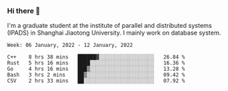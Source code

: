### Hi there 👋

I'm a graduate student at the institute of parallel and distributed systems (IPADS) in Shanghai Jiaotong University. I mainly work on database system.

<!--START_SECTION:waka-->
```text
Week: 06 January, 2022 - 12 January, 2022

C++    8 hrs 38 mins   ██████▓░░░░░░░░░░░░░░░░░░   26.84 % 
Rust   5 hrs 16 mins   ████░░░░░░░░░░░░░░░░░░░░░   16.36 % 
Go     4 hrs 16 mins   ███▒░░░░░░░░░░░░░░░░░░░░░   13.28 % 
Bash   3 hrs 2 mins    ██▒░░░░░░░░░░░░░░░░░░░░░░   09.42 % 
CSV    2 hrs 33 mins   ██░░░░░░░░░░░░░░░░░░░░░░░   07.92 % 
```
<!--END_SECTION:waka-->

<!--
**yqmmm/yqmmm** is a ✨ _special_ ✨ repository because its `README.md` (this file) appears on your GitHub profile.

Here are some ideas to get you started:

- 🔭 I’m currently working on ...
- 🌱 I’m currently learning ...
- 👯 I’m looking to collaborate on ...
- 🤔 I’m looking for help with ...
- 💬 Ask me about ...
- 📫 How to reach me: ...
- 😄 Pronouns: ...
- ⚡ Fun fact: ...
-->

